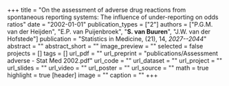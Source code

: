 +++
title = "On the assessment of adverse drug reactions from spontaneous reporting systems: The influence of under-reporting on odds ratios"
date = "2002-01-01"
publication_types = ["2"]
authors = ["P.G.M. van der Heijden", "E.P. van Puijenbroek", "**S. van Buuren**", "J.W. van der Hofstede"]
publication = "Statistics in Medicine, (21), 14, _2027--2044_"
abstract = ""
abstract_short = ""
image_preview = ""
selected = false
projects = []
tags = []
url_pdf = ""
url_preprint = "publications/Assessment adverse - Stat Med 2002.pdf"
url_code = ""
url_dataset = ""
url_project = ""
url_slides = ""
url_video = ""
url_poster = ""
url_source = ""
math = true
highlight = true
[header]
image = ""
caption = ""
+++
